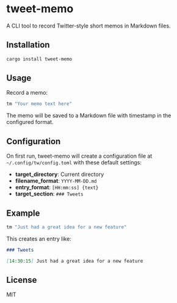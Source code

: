 # tweet-memo

A CLI tool to record Twitter-style short memos in Markdown files.

## Installation

```bash
cargo install tweet-memo
```

## Usage

Record a memo:
```bash
tm "Your memo text here"
```

The memo will be saved to a Markdown file with timestamp in the configured format.

## Configuration

On first run, tweet-memo will create a configuration file at `~/.config/tw/config.toml` with these default settings:

- **target_directory**: Current directory
- **filename_format**: `YYYY-MM-DD.md`
- **entry_format**: `[HH:mm:ss] {text}`
- **target_section**: `### Tweets`

## Example

```bash
tm "Just had a great idea for a new feature"
```

This creates an entry like:
```markdown
### Tweets

[14:30:15] Just had a great idea for a new feature
```

## License

MIT